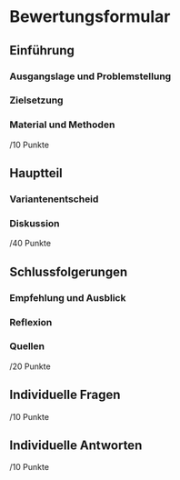 # Bewertungsformular

## Einführung

### Ausgangslage und Problemstellung

### Zielsetzung

### Material und Methoden

/10 Punkte

## Hauptteil

### Variantenentscheid

### Diskussion

/40 Punkte

## Schlussfolgerungen

### Empfehlung und Ausblick

### Reflexion

### Quellen

/20 Punkte

## Individuelle Fragen

/10 Punkte

## Individuelle Antworten

/10 Punkte